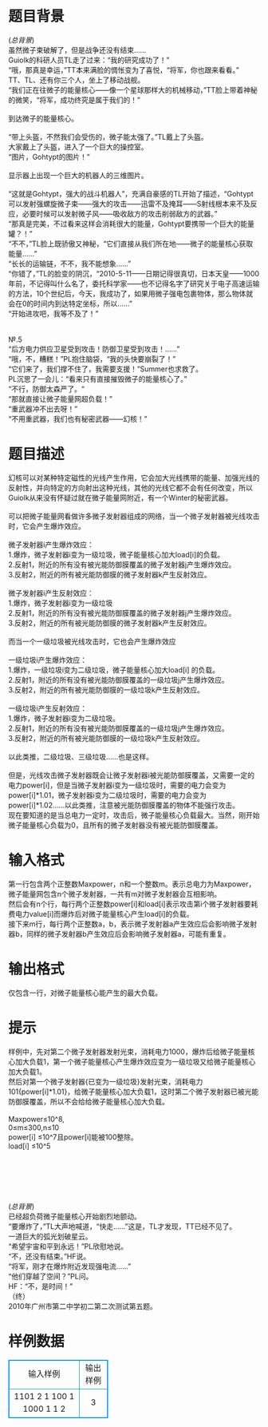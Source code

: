 # 

 
 # 题目背景 
(*总背景*)<BR>虽然微子束破解了，但是战争还没有结束……<BR>Guiolk的科研人员TL走了过来：“我的研究成功了！”<BR>“哦，那真是幸运，”TT本来满脸的惆怅变为了喜悦，“将军，你也跟来看看。”<BR>TT、TL、还有你三个人，坐上了移动战舰。<BR>“我们正在往微子的能量核心——像一个星球那样大的机械移动，”TT脸上带着神秘的微笑，“将军，成功终究是属于我们的！”<BR><BR>到达微子的能量核心。<BR><BR>“带上头盔，不然我们会受伤的，微子能太强了。”TL戴上了头盔。<BR>大家戴上了头盔，进入了一个巨大的操控室。<BR>“图片，Gohtypt的图片！”<BR><BR>显示器上出现一个巨大的机器人的三维图片。<BR><BR>“这就是Gohtypt，强大的战斗机器人”，充满自豪感的TL开始了描述，“Gohtypt可以发射强螺旋微子束——强大的攻击——迅雷不及掩耳——S射线根本来不及反应，必要时候可以发射微子风——吸收敌方的攻击削弱敌方的武器。”<BR>“那真是完美，不过看来这样会消耗很大的能量，Gohtypt要携带一个巨大的能量罐？！”<BR>“不不，”TL脸上既骄傲又神秘，“它们直接从我们所在地——微子的能量核心获取能量……”<BR>“长长的运输链，不不，我不能想象……”<BR>“你错了，”TL的脸变的阴沉，“2010-5-11——日期记得很真切，日本天皇——1000年前，不记得叫什么名了，委托科学家——也不记得名字了研究关于电子高速运输的方法，10个世纪后，今天，我成功了，如果用微子强电包裹物体，那么物体就会在0的时间内到达特定坐标，所以……”<BR>“开始进攻吧，我等不及了！”<BR><BR><BR>№.5<BR>“后方电力供应卫星受到攻击！防御卫星受到攻击！……”<BR>“哦，不，糟糕！”PL抱住脑袋，“我的头快要崩裂了！”<BR>“它们来了，我们撑不住了，我需要支援！”Summer也求救了。<BR>PL沉思了一会儿：“看来只有直接摧毁微子的能量核心了。”<BR>“不行，防御太森严了。“<BR>“那就直接让微子能量网超负载！”<BR>“重武器冲不出去呀！”<BR>“不用重武器，我们也有秘密武器——幻核！” 

 
 # 题目描述 
幻核可以对某种特定磁性的光线产生作用，它会加大光线携带的能量、加强光线的反射性，并向特定的方向射出这种光线，其他的光线它都不会有任何改变，所以Guiolk从来没有怀疑过就在微子能量网附近，有一个Winter的秘密武器。<BR><BR>可以把微子能量网看做许多微子发射器组成的网络，当一个微子发射器被光线攻击时，它会产生爆炸效应。<BR><BR>微子发射器i产生爆炸效应：<BR>1.爆炸，微子发射器i变为一级垃圾，微子能量核心加大load[i]的负载。<BR>2.反射1，附近的所有没有被光能防御膜覆盖的微子发射器j产生爆炸效应。<BR>3.反射2，附近的所有被光能防御膜的微子发射器k产生反射效应。<BR><BR>微子发射器i产生反射效应：<BR>1.爆炸，微子发射器i变为一级垃圾<BR>2.反射1，附近的所有没有被光能防御膜覆盖的微子发射器j产生爆炸效应。<BR>3.反射2，附近的所有被光能防御膜的微子发射器k产生反射效应。<BR><BR>而当一个一级垃圾被光线攻击时，它也会产生爆炸效应<BR><BR>一级垃圾i产生爆炸效应：<BR>1.爆炸，一级垃圾i变为二级垃圾，微子能量核心加大load[i]&nbsp;的负载。<BR>2.反射1，附近的所有没有被光能防御膜覆盖的一级垃圾j产生爆炸效应。<BR>3.反射2，附近的所有被光能防御膜的一级垃圾k产生反射效应。<BR><BR>一级垃圾i产生反射效应：<BR>1.爆炸，微子发射器i变为二级垃圾。<BR>2.反射1，附近的所有没有被光能防御膜覆盖的一级垃圾j产生爆炸效应。<BR>3.反射2，附近的所有被光能防御膜的一级垃圾k产生反射效应。<BR><BR>以此类推，二级垃圾、三级垃圾……也是这样。<BR><BR>但是，光线攻击微子发射器既会让微子发射器i被光能防御膜覆盖，又需要一定的电力power[i]，但是当微子发射器i变为一级垃圾时，需要的电力会变为power[i]*1.01，微子发射器i变为二级垃圾时，需要的电力会变为power[i]*1.02……以此类推，注意被光能防御膜覆盖的物体不能强行攻击。<BR>现在要知道的是当总电力一定时，攻击后，微子能量核心负载最大。当然，刚开始微子能量核心负载为0，且所有的微子发射器没有被光能防御膜覆盖。 

 
 # 输入格式 
第一行包含两个正整数Maxpower，n和一个整数m。表示总电力为Maxpower，微子能量网包含n个微子发射器，一共有m对微子发射器会互相影响。<BR>然后会有n个行，每行两个正整数power[i]和load[i]表示攻击第i个微子发射器要耗费电力value[i]而爆炸后对微子能量核心产生load[i]的负载。<BR>接下来m行，每行两个正整数a，b，表示微子发射器a产生效应后会影响微子发射器b，同样的微子发射器b产生效应后会影响微子发射器a，可能有重复。<BR> 

 
 # 输出格式 
仅包含一行，对微子能量核心能产生的最大负载。 

 
 # 提示 
样例中，先对第二个微子发射器发射光束，消耗电力1000，爆炸后给微子能量核心加大负载1，第一个微子能量核心产生爆炸效应变为一级垃圾又给微子能量核心加大负载1。<BR>然后对第一个微子发射器{已变为一级垃圾}发射光束，消耗电力101{power[i]*1.01}，给微子能量核心加大负载1，这时第二个微子发射器已被光能防御膜覆盖，所以不会给给微子能量核心加大负载。<BR><BR>Maxpower≤10^8,<BR>0≤m≤300,n≤10<BR>power[i]&nbsp;≤10^7且power[i]能被100整除。<BR>load[i]&nbsp;≤10^5<BR><BR><BR><BR><BR><BR><BR>(*总背景*)<BR>已经超负荷微子能量核心开始剧烈地颤动。<BR>“要爆炸了，”TL大声地喊道，“快走……”这是，TL才发现，TT已经不见了。<BR>一道巨大的弧光划破星云。<BR>“希望宇宙和平到永远！”PL欣慰地说。<BR>“不，还没有结束。”HF说。<BR>“将军，刚才在爆炸附近发现强电流……”<BR>“他们穿越了空间？”PL问。<BR>HF：“不，是时间！”<BR>（终）<BR>2010年广州市第二中学初二第二次测试第五题。 
# 样例数据
<style>
        table,table tr th, table tr td { border:1px solid #0094ff; }
        table { width: 200px; min-height: 25px; line-height: 25px; text-align: center; border-collapse: collapse;}   
    </style>
<table>
	<tr>
		<td>输入样例</td>
		<td>输出样例</td>
	</tr>
<tr><td>1101 2 1
100 1
1000 1
1 2
</td><td>3
</td></tr></table>
